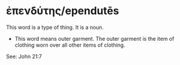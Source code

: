 # ἐπενδύτης/ependutēs
This word is a type of thing. It is a noun.
* This word means outer garment. The outer garment is the item of clothing worn over all other items of clothing.

See: John 21:7
